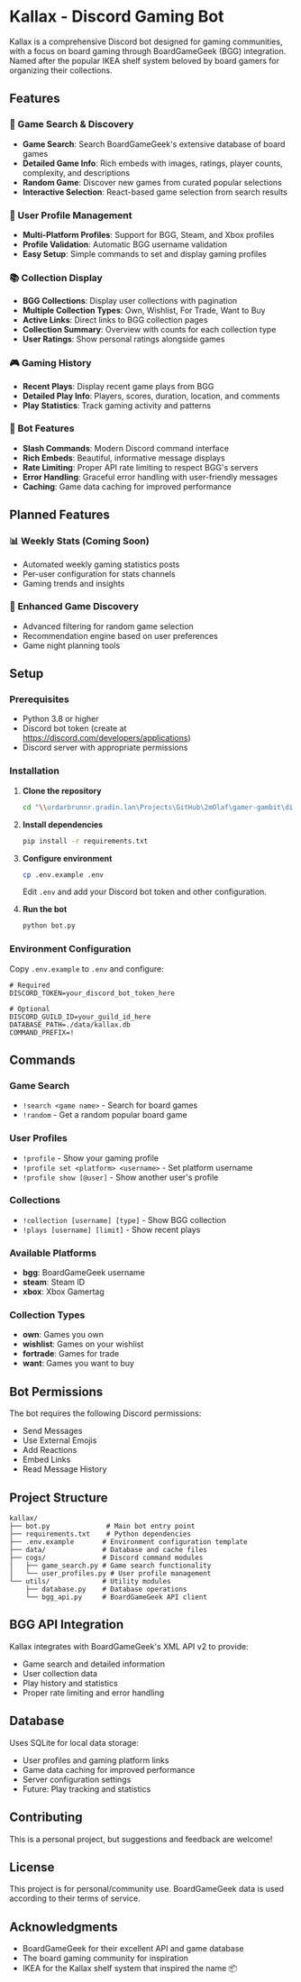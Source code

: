 # Kallax - Discord Gaming Bot

Kallax is a comprehensive Discord bot designed for gaming communities, with a focus on board gaming through BoardGameGeek (BGG) integration. Named after the popular IKEA shelf system beloved by board gamers for organizing their collections.

## Features

### 🎲 Game Search & Discovery
- **Game Search**: Search BoardGameGeek's extensive database of board games
- **Detailed Game Info**: Rich embeds with images, ratings, player counts, complexity, and descriptions
- **Random Game**: Discover new games from curated popular selections
- **Interactive Selection**: React-based game selection from search results

### 👤 User Profile Management
- **Multi-Platform Profiles**: Support for BGG, Steam, and Xbox profiles
- **Profile Validation**: Automatic BGG username validation
- **Easy Setup**: Simple commands to set and display gaming profiles

### 📚 Collection Display
- **BGG Collections**: Display user collections with pagination
- **Multiple Collection Types**: Own, Wishlist, For Trade, Want to Buy
- **Active Links**: Direct links to BGG collection pages
- **Collection Summary**: Overview with counts for each collection type
- **User Ratings**: Show personal ratings alongside games

### 🎮 Gaming History
- **Recent Plays**: Display recent game plays from BGG
- **Detailed Play Info**: Players, scores, duration, location, and comments
- **Play Statistics**: Track gaming activity and patterns

### 🤖 Bot Features
- **Slash Commands**: Modern Discord command interface
- **Rich Embeds**: Beautiful, informative message displays
- **Rate Limiting**: Proper API rate limiting to respect BGG's servers
- **Error Handling**: Graceful error handling with user-friendly messages
- **Caching**: Game data caching for improved performance

## Planned Features

### 📊 Weekly Stats (Coming Soon)
- Automated weekly gaming statistics posts
- Per-user configuration for stats channels
- Gaming trends and insights

### 🎯 Enhanced Game Discovery
- Advanced filtering for random game selection
- Recommendation engine based on user preferences
- Game night planning tools

## Setup

### Prerequisites
- Python 3.8 or higher
- Discord bot token (create at https://discord.com/developers/applications)
- Discord server with appropriate permissions

### Installation

1. **Clone the repository**
   ```bash
   cd "\\urdarbrunnr.gradin.lan\Projects\GitHub\2mOlaf\gamer-gambit\discord\kallax"
   ```

2. **Install dependencies**
   ```bash
   pip install -r requirements.txt
   ```

3. **Configure environment**
   ```bash
   cp .env.example .env
   ```
   Edit `.env` and add your Discord bot token and other configuration.

4. **Run the bot**
   ```bash
   python bot.py
   ```

### Environment Configuration

Copy `.env.example` to `.env` and configure:

```env
# Required
DISCORD_TOKEN=your_discord_bot_token_here

# Optional
DISCORD_GUILD_ID=your_guild_id_here
DATABASE_PATH=./data/kallax.db
COMMAND_PREFIX=!
```

## Commands

### Game Search
- `!search <game name>` - Search for board games
- `!random` - Get a random popular board game

### User Profiles  
- `!profile` - Show your gaming profile
- `!profile set <platform> <username>` - Set platform username
- `!profile show [@user]` - Show another user's profile

### Collections
- `!collection [username] [type]` - Show BGG collection
- `!plays [username] [limit]` - Show recent plays

### Available Platforms
- **bgg**: BoardGameGeek username
- **steam**: Steam ID
- **xbox**: Xbox Gamertag

### Collection Types
- **own**: Games you own
- **wishlist**: Games on your wishlist  
- **fortrade**: Games for trade
- **want**: Games you want to buy

## Bot Permissions

The bot requires the following Discord permissions:
- Send Messages
- Use External Emojis
- Add Reactions
- Embed Links
- Read Message History

## Project Structure

```
kallax/
├── bot.py              # Main bot entry point
├── requirements.txt    # Python dependencies
├── .env.example       # Environment configuration template
├── data/              # Database and cache files
├── cogs/              # Discord command modules
│   ├── game_search.py # Game search functionality
│   └── user_profiles.py # User profile management
└── utils/             # Utility modules
    ├── database.py    # Database operations
    └── bgg_api.py     # BoardGameGeek API client
```

## BGG API Integration

Kallax integrates with BoardGameGeek's XML API v2 to provide:
- Game search and detailed information
- User collection data
- Play history and statistics
- Proper rate limiting and error handling

## Database

Uses SQLite for local data storage:
- User profiles and gaming platform links
- Game data caching for improved performance
- Server configuration settings
- Future: Play tracking and statistics

## Contributing

This is a personal project, but suggestions and feedback are welcome!

## License

This project is for personal/community use. BoardGameGeek data is used according to their terms of service.

## Acknowledgments

- BoardGameGeek for their excellent API and game database
- The board gaming community for inspiration
- IKEA for the Kallax shelf system that inspired the name 📦
